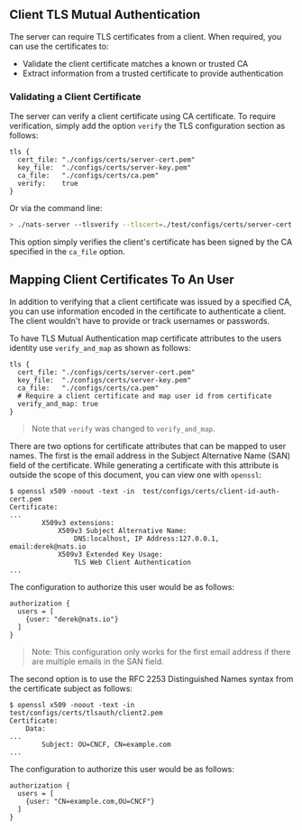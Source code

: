 ## Client TLS Mutual Authentication

The server can require TLS certificates from a client. When required, you can use the certificates to:

- Validate the client certificate matches a known or trusted CA
- Extract information from a trusted certificate to provide authentication

### Validating a Client Certificate

The server can verify a client certificate using CA certificate. To require verification, simply add the option `verify` the TLS configuration section as follows:

```
tls {
  cert_file: "./configs/certs/server-cert.pem"
  key_file:  "./configs/certs/server-key.pem"
  ca_file:   "./configs/certs/ca.pem"
  verify:    true
}
```

Or via the command line:

```sh
> ./nats-server --tlsverify --tlscert=./test/configs/certs/server-cert.pem --tlskey=./test/configs/certs/server-key.pem --tlscacert=./test/configs/certs/ca.pem
```

This option simply verifies the client's certificate has been signed by the CA specified in the `ca_file` option. 

## Mapping Client Certificates To An User

In addition to verifying that a client certificate was issued by a specified CA, you can use information encoded in the certificate to authenticate a client. The client wouldn't have to provide or track usernames or passwords.

To have TLS Mutual Authentication map certificate attributes to the users identity use `verify_and_map` as shown as follows:

```
tls {
  cert_file: "./configs/certs/server-cert.pem"
  key_file:  "./configs/certs/server-key.pem"
  ca_file:   "./configs/certs/ca.pem"
  # Require a client certificate and map user id from certificate
  verify_and_map: true
}
```

> Note that `verify` was changed to `verify_and_map`.

There are two options for certificate attributes that can be mapped to user names. The first is the email address in the Subject Alternative Name (SAN) field of the certificate. While generating a certificate with this attribute is outside the scope of this document, you can view one with `openssl`:

```
$ openssl x509 -noout -text -in  test/configs/certs/client-id-auth-cert.pem
Certificate:
...
        X509v3 extensions:
            X509v3 Subject Alternative Name:
                DNS:localhost, IP Address:127.0.0.1, email:derek@nats.io
            X509v3 Extended Key Usage:
                TLS Web Client Authentication
...
```

The configuration to authorize this user would be as follows:

```
authorization {
  users = [
    {user: "derek@nats.io"}
  ]
}
```

> Note: This configuration only works for the first email address if there are multiple emails in the SAN field.

The second option is to use the RFC 2253 Distinguished Names syntax from the certificate subject as follows:

```
$ openssl x509 -noout -text -in  test/configs/certs/tlsauth/client2.pem
Certificate:
    Data:
...
        Subject: OU=CNCF, CN=example.com
...
```

The configuration to authorize this user would be as follows:

```
authorization {
  users = [
    {user: "CN=example.com,OU=CNCF"}
  ]
}
```